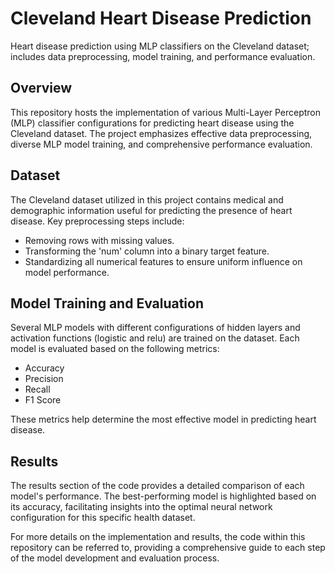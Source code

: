 # Cleveland Heart Disease Prediction
Heart disease prediction using MLP classifiers on the Cleveland dataset; includes data preprocessing, model training, and performance evaluation.

## Overview
This repository hosts the implementation of various Multi-Layer Perceptron (MLP) classifier configurations for predicting heart disease using the Cleveland dataset. The project emphasizes effective data preprocessing, diverse MLP model training, and comprehensive performance evaluation.

## Dataset
The Cleveland dataset utilized in this project contains medical and demographic information useful for predicting the presence of heart disease. Key preprocessing steps include:
- Removing rows with missing values.
- Transforming the 'num' column into a binary target feature.
- Standardizing all numerical features to ensure uniform influence on model performance.

## Model Training and Evaluation
Several MLP models with different configurations of hidden layers and activation functions (logistic and relu) are trained on the dataset. Each model is evaluated based on the following metrics:
- Accuracy
- Precision
- Recall
- F1 Score

These metrics help determine the most effective model in predicting heart disease.

## Results
The results section of the code provides a detailed comparison of each model's performance. The best-performing model is highlighted based on its accuracy, facilitating insights into the optimal neural network configuration for this specific health dataset.

For more details on the implementation and results, the code within this repository can be referred to, providing a comprehensive guide to each step of the model development and evaluation process.
